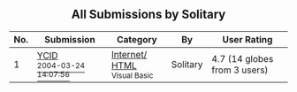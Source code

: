 ﻿<div align="center">

## All Submissions by Solitary

</div>

No.  | Submission | Category | By   | User Rating
---- | ---------- | -------- | ---- | -----------
1 | [YCID<br /><sup>2004-03-24 14:07:56</sup>](https://github.com/Planet-Source-Code/solitary-ycid__1-52656) | [Internet/ HTML<br /><sup>Visual Basic</sup>](../ByCategory/internet-html__1-34.md) | Solitary | 4.7 (14 globes from 3 users)
